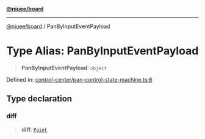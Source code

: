 [**@niuee/board**](../README.md)

***

[@niuee/board](../globals.md) / PanByInputEventPayload

# Type Alias: PanByInputEventPayload

> **PanByInputEventPayload**: `object`

Defined in: [control-center/pan-control-state-machine.ts:8](https://github.com/niuee/board/blob/cc09a87e934160adef876c4e11d51fd97e78653d/src/control-center/pan-control-state-machine.ts#L8)

## Type declaration

### diff

> **diff**: [`Point`](Point.md)
